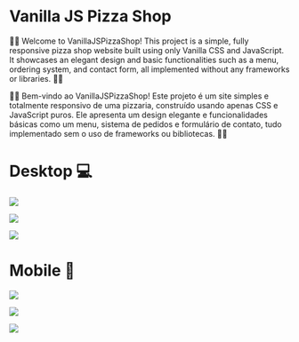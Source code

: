 # Vanilla JS Pizza Shop

:pizza::pizza: Welcome to VanillaJSPizzaShop! This project is a simple, fully responsive pizza shop website built using only Vanilla CSS and JavaScript. It showcases an elegant design and basic functionalities such as a menu, ordering system, and contact form, all implemented without any frameworks or libraries. :pizza::pizza:

:pizza::pizza: Bem-vindo ao VanillaJSPizzaShop! Este projeto é um site simples e totalmente responsivo de uma pizzaria, construído usando apenas CSS e JavaScript puros. Ele apresenta um design elegante e funcionalidades básicas como um menu, sistema de pedidos e formulário de contato, tudo implementado sem o uso de frameworks ou bibliotecas. :pizza::pizza:
 
# Desktop :computer:

![](https://github.com/rafaelbucard/Compra-de-pizza/blob/master/images/desk01.png)

![](https://github.com/rafaelbucard/Compra-de-pizza/blob/master/images/desk02.png)

![](https://github.com/rafaelbucard/Compra-de-pizza/blob/master/images/desk03.png)

# Mobile :iphone:

![](https://github.com/rafaelbucard/Compra-de-pizza/blob/master/images/mobile01.png)

![](https://github.com/rafaelbucard/Compra-de-pizza/blob/master/images/mobile02.png)

![](https://github.com/rafaelbucard/Compra-de-pizza/blob/master/images/mobile03.png)
